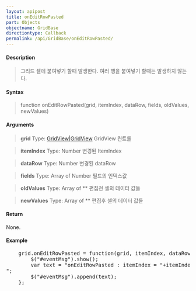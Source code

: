 ```yaml
---
layout: apipost
title: onEditRowPasted
part: Objects
objectname: GridBase
directiontype: Callback
permalink: /api/GridBase/onEditRowPasted/
---
```



#### Description

> 그리드 셀에 붙여넣기 할때 발생한다.
> 여러 행을 붙여넣기 할때는 발생하지 않는다.

#### Syntax

> function onEditRowPasted(grid, itemIndex, dataRow, fields, oldValues, newValues)

#### Arguments

> **grid**
> Type: [GridView\|GridView](/api/GridBase/)
> GridView 컨트롤

> **itemIndex**
> Type: Number
> 변경된 ItemIndex

> **dataRow**
> Type: Number
> 변경된 dataRow

> **fields**
> Type: Array of Number
>  필드의 인덱스값

> **oldValues**
> Type: Array of **
> 편집전 셀의 데이터 값들

> **newValues**
> Type: Array of **
> 편집후 셀의 데이터 값들

#### Return

None.

#### Example

<pre class="prettyprint">
    grid.onEditRowPasted = function(grid, itemIndex, dataRow, fields, oldValues, newValues){
        $("#eventMsg").show();
        var text = "onEditRowPasted : itemIndex = "+itemIndex+", oldValues = "+ oldValues.toString() +", newValues = "+newValues.toString()+"<br/>";
        $("#eventMsg").append(text);
    };
</pre>

